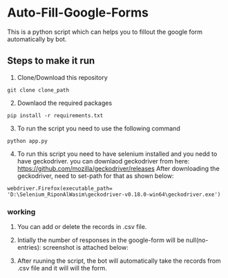 # Auto-Fill-Google-Forms

This is a python script which can helps you to fillout the google form automatically by bot.

## Steps to make it run

1. Clone/Download this repository
```
git clone clone_path
```
2. Downlaod the required packages 
```
pip install -r requirements.txt
```

3. To run the script you need to use the following command
```
python app.py
```

4. To run this script you need to have selenium installed and you nedd to have geckodriver.
you can downlaod geckodriver from here: https://github.com/mozilla/geckodriver/releases
After downloading the geckodriver, need to set-path for that as shown below:
```
webdriver.Firefox(executable_path=
'D:\Selenium_RiponAlWasim\geckodriver-v0.18.0-win64\geckodriver.exe')
```
### working
1. You can add or delete the records in .csv file.

2. Intially the number of responses in the google-form will be null(no-entries):
 screenshot is attached below:

3. After ruuning the script, the bot will automatically take the records from .csv file and it will will the form.
